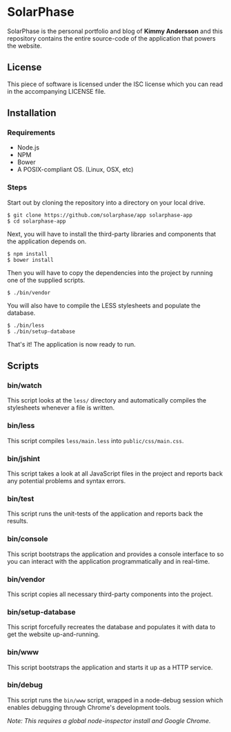 # SolarPhase

SolarPhase is the personal portfolio and blog of __Kimmy Andersson__ and this
repository contains the entire source-code of the application that powers the
website.

## License

This piece of software is licensed under the ISC license which you can read in
the accompanying LICENSE file.

## Installation

### Requirements

 * Node.js
 * NPM
 * Bower
 * A POSIX-compliant OS. (Linux, OSX, etc)

### Steps

Start out by cloning the repository into a directory on your local drive.

    $ git clone https://github.com/solarphase/app solarphase-app
    $ cd solarphase-app

Next, you will have to install the third-party libraries and components that
the application depends on.

    $ npm install
    $ bower install

Then you will have to copy the dependencies into the project by running one of
the supplied scripts.

    $ ./bin/vendor

You will also have to compile the LESS stylesheets and populate the database.

    $ ./bin/less
    $ ./bin/setup-database

That's it! The application is now ready to run.

## Scripts

### bin/watch

This script looks at the `less/` directory and automatically compiles the
stylesheets whenever a file is written.

### bin/less

This script compiles `less/main.less` into `public/css/main.css`.

### bin/jshint

This script takes a look at all JavaScript files in the project and reports back
any potential problems and syntax errors.

### bin/test

This script runs the unit-tests of the application and reports back the results.

### bin/console

This script bootstraps the application and provides a console interface to so
you can interact with the application programmatically and in real-time.

### bin/vendor

This script copies all necessary third-party components into the project.

### bin/setup-database

This script forcefully recreates the database and populates it with data to get
the website up-and-running.

### bin/www

This script bootstraps the application and starts it up as a HTTP service.

### bin/debug

This script runs the `bin/www` script, wrapped in a node-debug session which
enables debugging through Chrome's development tools.

*Note: This requires a global node-inspector install and Google Chrome.*


